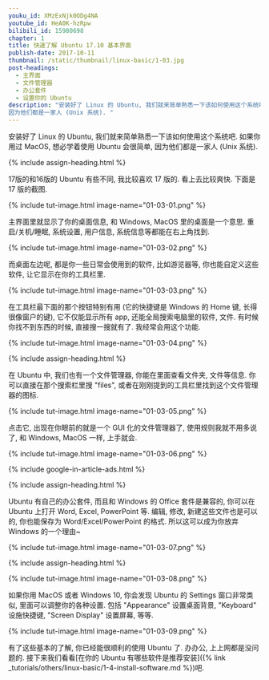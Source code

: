 ```yaml
---
youku_id: XMzExNjk0ODg4NA
youtube_id: HeA0K-hzRpw
bilibili_id: 15980698
chapter: 1
title: 快速了解 Ubuntu 17.10 基本界面
publish-date: 2017-10-11
thumbnail: /static/thumbnail/linux-basic/1-03.jpg
post-headings:
  - 主界面
  - 文件管理器
  - 办公套件
  - 设置你的 Ubuntu
description: "安装好了 Linux 的 Ubuntu, 我们就来简单熟悉一下该如何使用这个系统吧. 如果你用过 MacOS, 想必学着使用 Ubuntu 会很简单,
因为他们都是一家人 (Unix 系统). "
---
```


安装好了 Linux 的 Ubuntu, 我们就来简单熟悉一下该如何使用这个系统吧. 如果你用过 MacOS, 想必学着使用 Ubuntu 会很简单,
因为他们都是一家人 (Unix 系统).



{% include assign-heading.html %}

17版的和16版的 Ubuntu 有些不同, 我比较喜欢 17 版的. 看上去比较爽快. 下面是 17 版的截图.

{% include tut-image.html image-name="01-03-01.png" %}

主界面里就显示了你的桌面信息, 和 Windows, MacOS 里的桌面是一个意思.
重启/关机/睡眠, 系统设置, 用户信息, 系统信息等都能在右上角找到.

{% include tut-image.html image-name="01-03-02.png" %}

而桌面左边呢, 都是你一些日常会使用到的软件, 比如游览器等, 你也能自定义这些软件, 让它显示在你的工具栏里.

{% include tut-image.html image-name="01-03-03.png" %}

在工具栏最下面的那个按钮特别有用 (它的快捷键是 Windows 的 Home 键, 长得很像窗户的键),
它不仅能显示所有 app, 还能全局搜索电脑里的软件, 文件. 有时候你找不到东西的时候, 直接搜一搜就有了. 我经常会用这个功能.

{% include tut-image.html image-name="01-03-04.png" %}




{% include assign-heading.html %}

在 Ubuntu 中, 我们也有一个文件管理器, 你能在里面查看文件夹, 文件等信息. 你可以直接在那个搜索栏里搜 "files",
或者在刚刚提到的工具栏里找到这个文件管理器的图标.

{% include tut-image.html image-name="01-03-05.png" %}

点击它, 出现在你眼前的就是一个 GUI 化的文件管理器了, 使用规则我就不用多说了, 和 Windows, MacOS 一样, 上手就会.

{% include tut-image.html image-name="01-03-06.png" %}



{% include google-in-article-ads.html %}

{% include assign-heading.html %}

Ubuntu 有自己的办公套件, 而且和 Windows 的 Office 套件是兼容的, 你可以在 Ubuntu 上打开 Word, Excel, PowerPoint 等.
编辑, 修改, 新建这些文件也是可以的, 你也能保存为 Word/Excel/PowerPoint 的格式. 所以这可以成为你放弃 Windows 的一个理由~

{% include tut-image.html image-name="01-03-07.png" %}






{% include assign-heading.html %}

{% include tut-image.html image-name="01-03-08.png" %}

如果你用 MacOS 或者 Windows 10, 你会发现 Ubuntu 的 Settings 窗口非常类似, 里面可以调整你的各种设置.
包括 "Appearance" 设置桌面背景, "Keyboard" 设施快捷键, "Screen Display" 设置屏幕, 等等.

{% include tut-image.html image-name="01-03-09.png" %}


有了这些基本的了解, 你已经能很顺利的使用 Ubuntu 了. 办办公, 上上网都是没问题的.
接下来我们看看[在你的 Ubuntu 有哪些软件是推荐安装]({% link _tutorials/others/linux-basic/1-4-install-software.md %})吧.